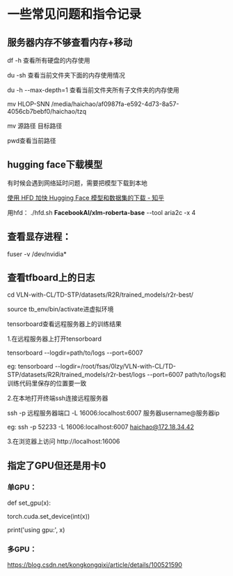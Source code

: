 # 一些常见问题和指令记录

## 服务器内存不够查看内存+移动

df -h 查看所有硬盘的内存使用

du -sh 查看当前文件夹下面的内存使用情况

du -h --max-depth=1 查看当前文件夹所有子文件夹的内存使用

mv HLOP-SNN /media/haichao/af0987fa-e592-4d73-8a57-4056cb7bebf0/haichao/tzq

mv 源路径 目标路径

pwd查看当前路径



## hugging face下载模型

有时候会遇到网络延时问题，需要把模型下载到本地

[使用 HFD 加快 Hugging Face 模型和数据集的下载 - 知乎](https://zhuanlan.zhihu.com/p/721778923)

用hfd： ./hfd.sh **FacebookAI/xlm-roberta-base** --tool aria2c -x 4


## 查看显存进程：

fuser -v /dev/nvidia*



## 查看tfboard上的日志

cd VLN-with-CL/TD-STP/datasets/R2R/trained_models/r2r-best/

source tb_env/bin/activate进虚拟环境

tensorboard查看远程服务器上的训练结果

1.在远程服务器上打开tensorboard

tensorboard --logdir=path/to/logs --port=6007

eg: tensorboard --logdir=/root/fsas/0lzy/VLN-with-CL/TD-STP/datasets/R2R/trained_models/r2r-best/logs --port=6007
path/to/logs和训练代码里保存的位置要一致

2.在本地打开终端ssh连接远程服务器 

ssh -p 远程服务器端口 -L 16006:localhost:6007 服务器username@服务器ip

eg: ssh -p 52233 -L 16006:localhost:6007 haichao@172.18.34.42

3.在浏览器上访问 http://localhost:16006

## 指定了GPU但还是用卡0
### 单GPU：
def set_gpu(x):
  
  torch.cuda.set_device(int(x))
  
  print('using gpu:', x)
### 多GPU：
https://blog.csdn.net/kongkongqixi/article/details/100521590

